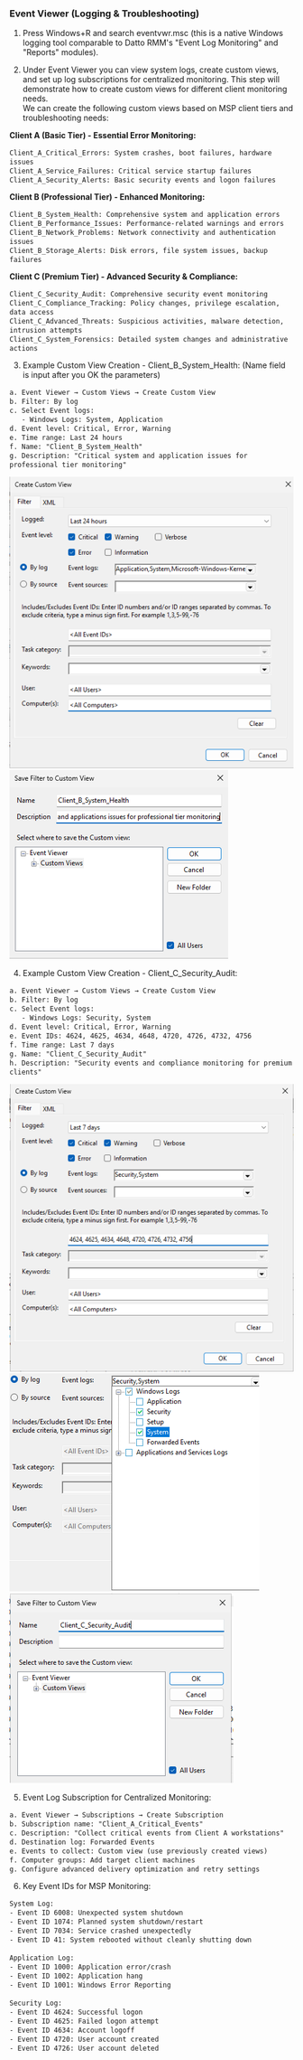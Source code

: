 ### Event Viewer (Logging & Troubleshooting)
1. Press Windows+R and search eventvwr.msc (this is a native Windows logging tool comparable to Datto RMM's "Event Log Monitoring" and "Reports" modules).

2. Under Event Viewer you can view system logs, create custom views, and set up log subscriptions for centralized monitoring. This step will demonstrate how to create custom views for different client monitoring needs.  
We can create the following custom views based on MSP client tiers and troubleshooting needs:

**Client A (Basic Tier) - Essential Error Monitoring:**
```
Client_A_Critical_Errors: System crashes, boot failures, hardware issues
Client_A_Service_Failures: Critical service startup failures
Client_A_Security_Alerts: Basic security events and logon failures
```

**Client B (Professional Tier) - Enhanced Monitoring:**
```
Client_B_System_Health: Comprehensive system and application errors
Client_B_Performance_Issues: Performance-related warnings and errors
Client_B_Network_Problems: Network connectivity and authentication issues
Client_B_Storage_Alerts: Disk errors, file system issues, backup failures
```

**Client C (Premium Tier) - Advanced Security & Compliance:**
```
Client_C_Security_Audit: Comprehensive security event monitoring
Client_C_Compliance_Tracking: Policy changes, privilege escalation, data access
Client_C_Advanced_Threats: Suspicious activities, malware detection, intrusion attempts
Client_C_System_Forensics: Detailed system changes and administrative actions
```

3. Example Custom View Creation - Client_B_System_Health:
(Name field is input after you OK the parameters)
```
a. Event Viewer → Custom Views → Create Custom View
b. Filter: By log
c. Select Event logs:
   - Windows Logs: System, Application
d. Event level: Critical, Error, Warning
e. Time range: Last 24 hours
f. Name: "Client_B_System_Health"
g. Description: "Critical system and application issues for professional tier monitoring"
```
![custom view 1](https://github.com/nickbruggen90/LabsVol8021Q/blob/main/Project%205%3A%20MSP%20Operation%20Lab%20-%20Datto%20RMM%20Workflow%20Simulation/Images/Screenshot%202025-06-20%20082843.png)
![custom view 2](https://github.com/nickbruggen90/LabsVol8021Q/blob/main/Project%205%3A%20MSP%20Operation%20Lab%20-%20Datto%20RMM%20Workflow%20Simulation/Images/Screenshot%202025-06-20%20082922.png)

4. Example Custom View Creation - Client_C_Security_Audit:
```
a. Event Viewer → Custom Views → Create Custom View
b. Filter: By log
c. Select Event logs:
   - Windows Logs: Security, System
d. Event level: Critical, Error, Warning
e. Event IDs: 4624, 4625, 4634, 4648, 4720, 4726, 4732, 4756
f. Time range: Last 7 days
g. Name: "Client_C_Security_Audit"
h. Description: "Security events and compliance monitoring for premium clients"
```
![custom view 3](https://github.com/nickbruggen90/LabsVol8021Q/blob/main/Project%205%3A%20MSP%20Operation%20Lab%20-%20Datto%20RMM%20Workflow%20Simulation/Images/Screenshot%202025-06-20%20083706.png)
![custom view 4](https://github.com/nickbruggen90/LabsVol8021Q/blob/main/Project%205%3A%20MSP%20Operation%20Lab%20-%20Datto%20RMM%20Workflow%20Simulation/Images/Screenshot%202025-06-20%20083318.png)
![custom view 5](https://github.com/nickbruggen90/LabsVol8021Q/blob/main/Project%205%3A%20MSP%20Operation%20Lab%20-%20Datto%20RMM%20Workflow%20Simulation/Images/Screenshot%202025-06-20%20083730.png)

5. Event Log Subscription for Centralized Monitoring:
```
a. Event Viewer → Subscriptions → Create Subscription
b. Subscription name: "Client_A_Critical_Events"
c. Description: "Collect critical events from Client A workstations"
d. Destination log: Forwarded Events
e. Events to collect: Custom view (use previously created views)
f. Computer groups: Add target client machines
g. Configure advanced delivery optimization and retry settings
```

6. Key Event IDs for MSP Monitoring:
```
System Log:
- Event ID 6008: Unexpected system shutdown
- Event ID 1074: Planned system shutdown/restart
- Event ID 7034: Service crashed unexpectedly
- Event ID 41: System rebooted without cleanly shutting down

Application Log:
- Event ID 1000: Application error/crash
- Event ID 1002: Application hang
- Event ID 1001: Windows Error Reporting

Security Log:
- Event ID 4624: Successful logon
- Event ID 4625: Failed logon attempt
- Event ID 4634: Account logoff
- Event ID 4720: User account created
- Event ID 4726: User account deleted
```
